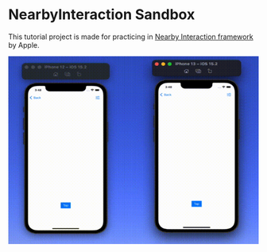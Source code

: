 # NearbyInteraction Sandbox

This tutorial project is made for practicing in [Nearby Interaction framework](https://developer.apple.com/documentation/nearbyinteraction) by Apple.

![example](https://github.com/pressanykeyplease/NearbyInteraction-Sandbox/raw/main/NearbyInteraction-Sandbox/Resources/nisandbox-example.gif)
